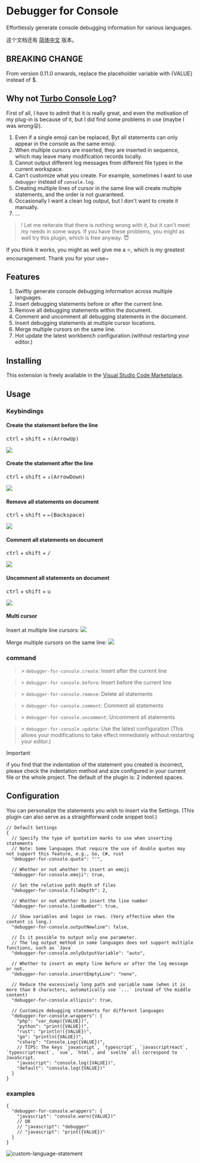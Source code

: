 # Debugger for Console
Effortlessly generate console debugging information for various languages.

这个文档还有 [简体中文](./README-CN.md) 版本。

## BREAKING CHANGE
From version 0.11.0 onwards, replace the placeholder variable with {VALUE} instead of $.

## Why not [Turbo Console Log](https://marketplace.visualstudio.com/items?itemName=ChakrounAnas.turbo-console-log)?
First of all, I have to admit that it is really great, and even the motivation of my plug-in is because of it, but I did find some problems in use (maybe I was wrong😜).

1. Even if a single emoji can be replaced, Byt all statements can only appear in the console as the same emoji.
2. When multiple cursors are inserted, they are inserted in sequence, which may leave many modification records locally.
3. Cannot output different log messages from different file types in the current workspace.
4. Can't customize what you create. For example, sometimes I want to use `debugger` instead of `console.log`.
5. Creating multiple lines of cursor in the same line will create multiple statements, and the order is not guaranteed.
6. Occasionally I want a clean log output, but I don't want to create it manually.
7. ...

>! Let me reiterate that there is nothing wrong with it, but it can't meet my needs in some ways. If you have these problems, you might as well try this plugin, which is free anyway. 😇

If you think it works, you might as well give me a ⭐, which is my greatest encouragement. Thank you for your use~

## Features
1. Swiftly generate console debugging information across multiple languages.
2. Insert debugging statements before or after the current line.
3. Remove all debugging statements within the document.
4. Comment and uncomment all debugging statements in the document.
5. Insert debugging statements at multiple cursor locations.
6. Merge multiple cursors on the same line.
7. Hot update the latest workbench configuration.(without restarting your editor.)

## Installing

This extension is freely available in the [Visual Studio Code Marketplace](https://marketplace.visualstudio.com/items?itemName=banlify.debugger-for-console).

## Usage

### Keybindings
#### Create the statement before the line
<kbd>ctrl</kbd> + <kbd>shift</kbd> + <kbd>↑(ArrowUp)</kbd>

![](res/create-statement-before.gif)

#### Create the statement after the line
<kbd>ctrl</kbd> + <kbd>shift</kbd> + <kbd>↓(ArrowDown)</kbd>

![](res/create-statement-after.gif)

#### Remove all statements on document
<kbd>ctrl</kbd> + <kbd>shift</kbd> + <kbd>←(Backspace)</kbd>

![](res/remove-all-statements.gif)

#### Comment all statements on document
<kbd>ctrl</kbd> + <kbd>shift</kbd> + <kbd>/</kbd>

![](res/comment-all-statements.gif)

#### Uncomment all statements on document
<kbd>ctrl</kbd> + <kbd>shift</kbd> + <kbd>u</kbd>

![](res/uncomment-all-statements.gif)

#### Multi cursor
Insert at multiple line cursors:
![](res/multi-cursor-insert.gif)

Merge multiple cursors on the same line:
![](res/merged-multi-cursor-insert.gif)

### command

> \> `debugger-for-console.create`: Insert after the current line

> \> `debugger-for-console.before`: Insert before the current line

> \> `debugger-for-console.remove`: Delete all statements

> \> `debugger-for-console.comment`: Comment all statements

> \> `debugger-for-console.uncomment`: Uncomment all statements

> \> `debugger-for-console.update`: Use the latest configuration (This allows your modifications to take effect immediately without restarting your editor.)

> [!IMPORTANT]
> if you find that the indentation of the statement you created is incorrect, please check the indentation method and size configured in your current file or the whole project. The default of the plugin is: 2 indented spaces.


## Configuration

You can personalize the statements you wish to insert via the Settings. (This plugin can also serve as a straightforward code snippet tool.)

```json5
// Default Settings
{
  // Specify the type of quotation marks to use when inserting statements
  // Note: Some languages that require the use of double quotes may not support this feature, e.g., Go, C#, rust
  "debugger-for-console.quote": "'",

  // Whether or not whether to insert an emoji
  "debugger-for-console.emoji": true,

  // Set the relative path depth of files
  "debugger-for-console.fileDepth": 2,

  // Whether or not whether to insert the line number
  "debugger-for-console.lineNumber": true,

  // Show variables and logos in rows. (Very effective when the content is long.)
  "debugger-for-console.outputNewline": false,

  // Is it possible to output only one parameter.
  // The log output method in some languages does not support multiple functions, such as `Java`
  "debugger-for-console.onlyOutputVariable": "auto",

  // Whether to insert an empty line before or after the log message or not.
  "debugger-for-console.insertEmptyLine": "none",

  // Reduce the excessively long path and variable name (when it is more than 8 characters, automatically use `...` instead of the middle content)
  "debugger-for-console.ellipsis": true,

  // Customize debugging statements for different languages
  "debugger-for-console.wrappers": {
    "php": "var_dump({VALUE})",
    "python": "print({VALUE})",
    "rust": "println!({VALUE})",
    "go": "println({VALUE})",
    "csharp": "Console.Log({VALUE})",
    // TIPS: The keys `javascript`, `typescript`, `javascriptreact`, `typescriptreact`, `vue`, `html`, and `svelte` all correspond to JavaScript.
    "javascript": "console.log({VALUE})",
    "default": "console.log({VALUE})"
  }
}
```

### examples

```json5
{
  "debugger-for-console.wrappers": {
    "javascript": "console.warn({VALUE})"
    // OR
    // "javascript": "debugger"
    // "javascript": "print({VALUE})"
  }
}
```

![custom-language-statement](res/custom-language-statement.gif)
